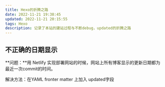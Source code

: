 ```yaml
---
title: Hexo的折腾之路
date: 2022-11-21 19:38:45
updated: 2022-11-21 20:15:55
tags: Hexo
description: 记录了本站的建站过程与不断debug，updated的折腾之路
---
```


## 不正确的日期显示

**问题：**用 Netlify 实现部署网站的时候，网站上所有博客显示的更新日期都为最近一次commit的时间。

解决方法：在YAML fronter matter 上加入 updated字段